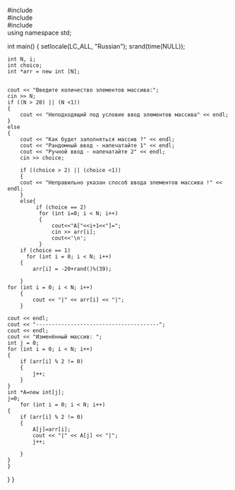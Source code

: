 #include <iostream>     
#include <iomanip>       
#include <ctime>    
using namespace std;
 
int main()
{
    setlocale(LC_ALL, "Russian");
    srand(time(NULL));
 
    int N, i;
    int choice;
    int *arr = new int [N];
    
    
    cout << "Введите количество элементов массива:";
    cin >> N;
    if ((N > 20) || (N <1))
    {
        cout << "Неподходящий под условие ввод элементов массива" << endl;
    }
    else
    {
        cout << "Как будет заполняться массив ?" << endl;
        cout << "Рандомный ввод - напечатайте 1" << endl;
        cout << "Ручной ввод - напечатайте 2" << endl;
        cin >> choice;
        
        if ((choice > 2) || (choice <1))
        {
        cout << "Неправильно указан способ ввода элементов массива !" << endl;
        }
        else{
             if (choice == 2)
              for (int i=0; i < N; i++)
              {
                  cout<<"A["<<i+1<<"]=";
                  cin >> arr[i];
                  cout<<'\n';
              }
        if (choice == 1)
          for (int i = 0; i < N; i++)
        {
            arr[i] = -20+rand()%(39);
                                                 
        }  
    for (int i = 0; i < N; i++)
        {
            cout << "|" << arr[i] << "|";        
        }  
    
    cout << endl;
    cout << "---------------------------------------";
    cout << endl;
    cout << "Изменённый массив: ";
    int j = 0;
    for (int i = 0; i < N; i++)
    {   
        if (arr[i] % 2 != 0)
        {
            j++;
        }
    }
    int *A=new int[j];
    j=0;
        for (int i = 0; i < N; i++)
    {   
        if (arr[i] % 2 != 0)
        {
            A[j]=arr[i];
            cout << "|" << A[j] << "|";   
            j++;
            
        }
    }
    }
}
}
